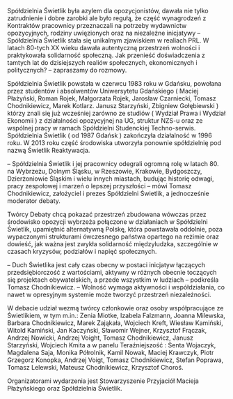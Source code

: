 Spółdzielnia Świetlik była azylem dla opozycjonistów, dawała nie tylko zatrudnienie i dobre zarobki ale było regułą, że część wynagrodzeń z Kontraktów pracownicy przeznaczali na  potrzeby wydawnictw opozycyjnych, rodziny uwięzionych oraz  na niezależne inicjatywy – Spółdzielnia Świetlik stała się unikalnym zjawiskiem w realiach PRL. W latach 80-tych XX wieku dawała autentyczną przestrzeń wolności i praktykowała solidarność społeczną. Jak przenieść doświadczenia z tamtych lat do dzisiejszych realiów społecznych, ekonomicznych i politycznych? – zapraszamy do rozmowy.

Spółdzielnia Świetlik powstała w czerwcu 1983 roku w Gdańsku, powołana przez studentów i absolwentów Uniwersytetu Gdańskiego ( Maciej Płażyński, Roman Rojek, Małgorzata Rojek, Jarosław Czarniecki, Tomasz Chodnikiewicz, Marek Kotlarz. Janusz  Starzyński, Zbigniew Gołębiewski ) którzy znali się już wcześniej zarówno ze studiów ( Wydział Prawa i Wydział Ekonomii ) z działalności opozycyjnej na UG, struktur NZS-u  oraz ze wspólnej pracy w ramach Spółdzielni Studenckiej Techno-serwis. Spółdzielnia Świetlik ( od 1987 Gdańsk ) zakończyła działalność w 1996 roku. W 2013 roku część środowiska utworzyła ponownie spółdzielnię pod nazwą Świetlik Reaktywacja.

– Spółdzielnia Świetlik i jej pracownicy odegrali ogromną rolę w latach 80. na Wybrzeżu, Dolnym Śląsku, w Rzeszowie, Krakowie, Bydgoszczy, Dzierżoniowie Śląskim i wielu innych miastach, budując historię odwagi, pracy zespołowej i marzeń o lepszej przyszłości – mówi Tomasz Chodnikiewicz, założyciel i prezes Spółdzielni Świetlik, a jednocześnie moderator debaty. 

Twórcy Debaty chcą pokazać przestrzeń zbudowana wówczas przez środowisko opozycji wybrzeża połączone w działaniach w Spółdzielni Świetlik, upamiętnić alternatywną Polskę, która powstawała oddolnie, poza wypaczonymi strukturami ówczesnego państwa opartego na reżimie oraz dowieść, jak ważna jest zwykła solidarność międzyludzka, szczególnie w czasach kryzysów, podziałów i napięć społecznych.

– Duch Świetlika jest cały czas obecny w postaci inicjatyw łączących przedsiębiorczość z wartościami, aktywny w różnych obecnie toczących się projektach obywatelskich, a przede wszystkim w ludziach – podkreśla Tomasz Chodnikiewicz. – Wolność wymaga aktywności i współdziałania, co nawet w opresyjnym systemie może tworzyć przestrzeń niezależności.

W debacie udział wezmą twórcy członkowie oraz osoby współpracujące ze Świetlikiem, w tym m.in.: Zenia Miotke, Izabela Falzmann, Joanna Milewska, Barbara Chodnikiewicz, Marek Zająkała, Wojciech Kreft, Wiesław Kamiński, Witold Kamiński, Jan Kaczyński, Sławomir Wejner, Krzysztof Frączak, Andrzej Nowicki, Andrzej Voight, Tomasz Chodnikiewicz, Janusz Starzyński,  Wojciech Kmita a w panelu Teraźniejszość : Senta Wojaczyk, Magdalena Saja, Monika Półrolnik, Kamil Nowak, Maciej Krawczyk, Piotr Grzegorz Konopka, Andrzej Voigt, Tomasz Chodnikiewicz, Stefan Poprawa, Tomasz Lelewski, Mateusz Chodnikiewicz, Krzysztof Choroś. 

Organizatorami wydarzenia jest Stowarzyszenie Przyjaciół Macieja Płażyńskiego oraz Spółdzielnia Świetlik.
